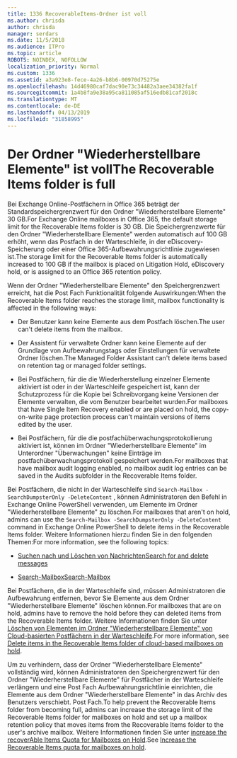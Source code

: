```yaml
---
title: 1336 RecoverableItems-Ordner ist voll
ms.author: chrisda
author: chrisda
manager: serdars
ms.date: 11/5/2018
ms.audience: ITPro
ms.topic: article
ROBOTS: NOINDEX, NOFOLLOW
localization_priority: Normal
ms.custom: 1336
ms.assetid: a3a923e8-fece-4a26-b8b6-00970d75275e
ms.openlocfilehash: 14d46980caf7dac90e73c34482a3aee34382fa1f
ms.sourcegitcommit: 1a4b8fa9e38a95ca811085af516edb81caf2018c
ms.translationtype: MT
ms.contentlocale: de-DE
ms.lasthandoff: 04/13/2019
ms.locfileid: "31858995"
---
```

# <a name="the-recoverable-items-folder-is-full"></a><span data-ttu-id="8db5a-102">Der Ordner "Wiederherstellbare Elemente" ist voll</span><span class="sxs-lookup"><span data-stu-id="8db5a-102">The Recoverable Items folder is full</span></span>

<span data-ttu-id="8db5a-103">Bei Exchange Online-Postfächern in Office 365 beträgt der Standardspeichergrenzwert für den Ordner "Wiederherstellbare Elemente" 30 GB.</span><span class="sxs-lookup"><span data-stu-id="8db5a-103">For Exchange Online mailboxes in Office 365, the default storage limit for the Recoverable Items folder is 30 GB.</span></span> <span data-ttu-id="8db5a-104">Die Speichergrenzwerte für den Ordner "Wiederherstellbare Elemente" werden automatisch auf 100 GB erhöht, wenn das Postfach in der Warteschleife, in der eDiscovery-Speicherung oder einer Office 365-Aufbewahrungsrichtlinie zugewiesen ist.</span><span class="sxs-lookup"><span data-stu-id="8db5a-104">The storage limit for the Recoverable Items folder is automatically increased to 100 GB if the mailbox is placed on Litigation Hold, eDiscovery hold, or is assigned to an Office 365 retention policy.</span></span>

<span data-ttu-id="8db5a-105">Wenn der Ordner "Wiederherstellbare Elemente" den Speichergrenzwert erreicht, hat die Post Fach Funktionalität folgende Auswirkungen:</span><span class="sxs-lookup"><span data-stu-id="8db5a-105">When the Recoverable Items folder reaches the storage limit, mailbox functionality is affected in the following ways:</span></span>

- <span data-ttu-id="8db5a-106">Der Benutzer kann keine Elemente aus dem Postfach löschen.</span><span class="sxs-lookup"><span data-stu-id="8db5a-106">The user can't delete items from the mailbox.</span></span>

- <span data-ttu-id="8db5a-107">Der Assistent für verwaltete Ordner kann keine Elemente auf der Grundlage von Aufbewahrungstags oder Einstellungen für verwaltete Ordner löschen.</span><span class="sxs-lookup"><span data-stu-id="8db5a-107">The Managed Folder Assistant can't delete items based on retention tag or managed folder settings.</span></span>

- <span data-ttu-id="8db5a-108">Bei Postfächern, für die die Wiederherstellung einzelner Elemente aktiviert ist oder in der Warteschleife gespeichert ist, kann der Schutzprozess für die Kopie bei Schreibvorgang keine Versionen der Elemente verwalten, die vom Benutzer bearbeitet wurden.</span><span class="sxs-lookup"><span data-stu-id="8db5a-108">For mailboxes that have Single Item Recovery enabled or are placed on hold, the copy-on-write page protection process can't maintain versions of items edited by the user.</span></span>

- <span data-ttu-id="8db5a-109">Bei Postfächern, für die die postfachüberwachungsprotokollierung aktiviert ist, können im Ordner "Wiederherstellbare Elemente" im Unterordner "Überwachungen" keine Einträge im postfachüberwachungsprotokoll gespeichert werden.</span><span class="sxs-lookup"><span data-stu-id="8db5a-109">For mailboxes that have mailbox audit logging enabled, no mailbox audit log entries can be saved in the Audits subfolder in the Recoverable Items folder.</span></span>

<span data-ttu-id="8db5a-110">Bei Postfächern, die nicht in der Warteschleife sind `Search-Mailbox -SearchDumpsterOnly -DeleteContent` , können Administratoren den Befehl in Exchange Online PowerShell verwenden, um Elemente im Ordner "Wiederherstellbare Elemente" zu löschen.</span><span class="sxs-lookup"><span data-stu-id="8db5a-110">For mailboxes that aren't on hold, admins can use the `Search-Mailbox -SearchDumpsterOnly -DeleteContent` command in Exchange Online PowerShell to delete items in the Recoverable Items folder.</span></span> <span data-ttu-id="8db5a-111">Weitere Informationen hierzu finden Sie in den folgenden Themen:</span><span class="sxs-lookup"><span data-stu-id="8db5a-111">For more information, see the following topics:</span></span> 

- [<span data-ttu-id="8db5a-112">Suchen nach und Löschen von Nachrichten</span><span class="sxs-lookup"><span data-stu-id="8db5a-112">Search for and delete messages</span></span>](https://docs.microsoft.com/office365/securitycompliance/search-for-and-delete-messagesadmin-help)

- [<span data-ttu-id="8db5a-113">Search-Mailbox</span><span class="sxs-lookup"><span data-stu-id="8db5a-113">Search-Mailbox</span></span>](https://docs.microsoft.com/powershell/module/exchange/mailboxes/Search-Mailbox)

<span data-ttu-id="8db5a-114">Bei Postfächern, die in der Warteschleife sind, müssen Administratoren die Aufbewahrung entfernen, bevor Sie Elemente aus dem Ordner "Wiederherstellbare Elemente" löschen können.</span><span class="sxs-lookup"><span data-stu-id="8db5a-114">For mailboxes that are on hold, admins have to remove the hold before they can deleted items from the Recoverable Items folder.</span></span> <span data-ttu-id="8db5a-115">Weitere Informationen finden Sie unter [Löschen von Elementen im Ordner "Wiederherstellbare Elemente" von Cloud-basierten Postfächern in der Warteschleife](https://docs.microsoft.com/office365/securitycompliance/delete-items-in-the-recoverable-items-folder-of-mailboxes-on-hold).</span><span class="sxs-lookup"><span data-stu-id="8db5a-115">For more information, see [Delete items in the Recoverable Items folder of cloud-based mailboxes on hold](https://docs.microsoft.com/office365/securitycompliance/delete-items-in-the-recoverable-items-folder-of-mailboxes-on-hold).</span></span>

<span data-ttu-id="8db5a-116">Um zu verhindern, dass der Ordner "Wiederherstellbare Elemente" vollständig wird, können Administratoren den Speichergrenzwert für den Ordner "Wiederherstellbare Elemente" für Postfächer in der Warteschleife verlängern und eine Post Fach Aufbewahrungsrichtlinie einrichten, die Elemente aus dem Ordner "Wiederherstellbare Elemente" in das Archiv des Benutzers verschiebt. Post Fach.</span><span class="sxs-lookup"><span data-stu-id="8db5a-116">To help prevent the Recoverable Items folder from becoming full, admins can increase the storage limit of the Recoverable Items folder for mailboxes on hold and set up a mailbox retention policy that moves items from the Recoverable Items folder to the user's archive mailbox.</span></span> <span data-ttu-id="8db5a-117">Weitere Informationen finden Sie unter [increase the recoverAble Items Quota for Mailboxes on Hold](https://docs.microsoft.com/office365/securitycompliance/increase-the-recoverable-quota-for-mailboxes-on-hold).</span><span class="sxs-lookup"><span data-stu-id="8db5a-117">See [Increase the Recoverable Items quota for mailboxes on hold](https://docs.microsoft.com/office365/securitycompliance/increase-the-recoverable-quota-for-mailboxes-on-hold).</span></span>
